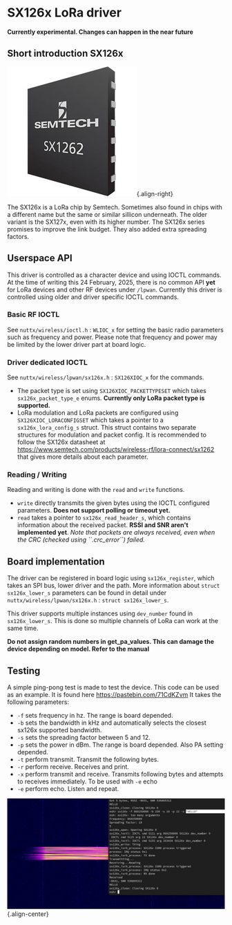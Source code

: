 SX126x LoRa driver
==================

**Currently experimental. Changes can happen in the near future**

Short introduction SX126x
-------------------------

![](SX1262.jpg){.align-right}

The SX126x is a LoRa chip by Semtech. Sometimes also found in chips with
a different name but the same or similar sillicon underneath. The older
variant is the SX127x, even with its higher number. The SX126x series
promises to improve the link budget. They also added extra spreading
factors.

Userspace API
-------------

This driver is controlled as a character device and using IOCTL
commands. At the time of writing this 24 February, 2025, there is no
common API **yet** for LoRa devices and other RF devices under `/lpwan`.
Currently this driver is controlled using older and driver specific
IOCTL commands.

### Basic RF IOCTL

See `nuttx/wireless/ioctl.h` : `WLIOC_x` for setting the basic radio
parameters such as frequency and power. Please note that frequency and
power may be limited by the lower driver part at board logic.

### Driver dedicated IOCTL

See `nuttx/wireless/lpwan/sx126x.h` : `SX126XIOC_x` for the commands.

-   The packet type is set using `SX126XIOC_PACKETTYPESET` which takes
    `sx126x_packet_type_e` enums. **Currently only LoRa packet type is
    supported.**
-   LoRa modulation and LoRa packets are configured using
    `SX126XIOC_LORACONFIGSET` which takes a pointer to a
    `sx126x_lora_config_s` struct. This struct contains two separate
    structures for modulation and packet config. It is recommended to
    follow the SX126x datasheet at
    <https://www.semtech.com/products/wireless-rf/lora-connect/sx1262>
    that gives more details about each parameter.

### Reading / Writing

Reading and writing is done with the `read` and `write` functions.

-   `write` directly transmits the given bytes using the IOCTL
    configured parameters. **Does not support polling or timeout yet.**
-   `read` takes a pointer to `sx126x_read_header_s`, which contains
    information about the received packet. **RSSI and SNR aren\'t
    implemented yet**. *Note that packets are always received, even when
    the CRC (checked using \`\`.crc\_error\`\`) failed.*

Board implementation
--------------------

The driver can be registered in board logic using `sx126x_register`,
which takes an SPI bus, lower driver and the path. More information
about `struct sx126x_lower_s` parameters can be found in detail under
`nuttx/wireless/lpwan/sx126x.h` : `struct sx126x_lower_s`.

This driver supports multiple instances using `dev_number` found in
`sx126x_lower_s`. This is done so multiple channels of LoRa can work at
the same time.

**Do not assign random numbers in get\_pa\_values. This can damage the
device depending on model. Refer to the manual**

Testing
-------

A simple ping-pong test is made to test the device. This code can be
used as an example. It is found here <https://pastebin.com/71CdKZvm> It
takes the following parameters:

-   `-f` sets frequency in hz. The range is board depended.
-   `-b` sets the bandwidth in kHz and automatically selects the closest
    sx126x supported bandwidth.
-   `-s` sets the spreading factor between 5 and 12.
-   `-p` sets the power in dBm. The range is board depended. Also PA
    setting depended.
-   `-t` perform transmit. Transmit the following bytes.
-   `-r` perform receive. Receives and print.
-   `-x` perform transmit and receive. Transmits following bytes and
    attempts to receives immediately. To be used with `-e` echo
-   `-e` perform echo. Listen and repeat.

![](command_run0.jpg){.align-center}
